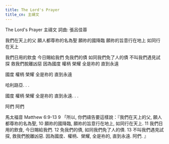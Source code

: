 ```yaml
---
title: The Lord's Prayer
title_cn: 主禱文
---
```


The Lord's Prayer
主禱文
詞曲: 張呂佳蓉

我們在天上的父
願人都尊祢的名為聖
願祢的國降臨
願祢的旨意行在地上
如同行在天上

我們日用的飲食
今日賜給我們
免我們的債
如同我們免了人的債
不叫我們遇見試探
救我們脫離凶惡
因為國度 權柄 榮耀
全是祢的
直到永遠

國度 權柄 榮耀
全是祢的
直到永遠

哈利路亞. . . 

國度 權柄 榮耀
全是祢的
直到永遠. . . 

阿們 阿們



馬太福音 Matthew 6:9-13
9 「所以, 你們禱告要這樣說：『我們在天上的父, 願人都尊祢的名為聖,  10 願祢的國降臨, 願祢的旨意行在地上, 如同行在天上.  11 我們日用的飲食, 今日賜給我們.  12 免我們的債, 如同我們免了人的債.  13 不叫我們遇見試探, 救我們脫離凶惡. 因為國度、權柄、榮耀, 全是祢的, 直到永遠. 阿們. 』